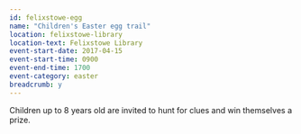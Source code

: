 ```yaml
---
id: felixstowe-egg
name: "Children's Easter egg trail"
location: felixstowe-library
location-text: Felixstowe Library
event-start-date: 2017-04-15
event-start-time: 0900
event-end-time: 1700
event-category: easter
breadcrumb: y
---
```


Children up to 8 years old are invited to hunt for clues and win themselves a prize.
